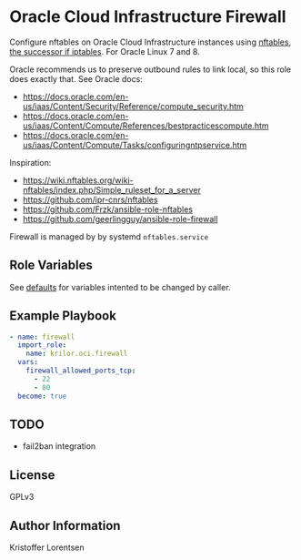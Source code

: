 Oracle Cloud Infrastructure Firewall
====================================

Configure nftables on Oracle Cloud Infrastructure instances using [nftables, the successor if iptables](http://nftables.org/). For Oracle Linux 7 and 8.

Oracle recommends us to preserve outbound rules to link local, so this role does exactly that. See Oracle docs:

* https://docs.oracle.com/en-us/iaas/Content/Security/Reference/compute_security.htm
* https://docs.oracle.com/en-us/iaas/Content/Compute/References/bestpracticescompute.htm
* https://docs.oracle.com/en-us/iaas/Content/Compute/Tasks/configuringntpservice.htm

Inspiration:

* https://wiki.nftables.org/wiki-nftables/index.php/Simple_ruleset_for_a_server
* https://github.com/ipr-cnrs/nftables
* https://github.com/Frzk/ansible-role-nftables
* https://github.com/geerlingguy/ansible-role-firewall

Firewall is managed by by systemd `nftables.service`

Role Variables
--------------

See [defaults](defaults/main.yml) for variables intented to be changed by caller.

Example Playbook
----------------

```yaml
- name: firewall
  import_role:
    name: krilor.oci.firewall
  vars:
    firewall_allowed_ports_tcp:
      - 22
      - 80
  become: true
```

TODO
----

* fail2ban integration


License
-------

GPLv3

Author Information
------------------

Kristoffer Lorentsen
